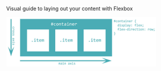 Visual guide to laying out your content with Flexbox

<img src="./images/flexbox-flex-direction-row.jpg" width="80%">
